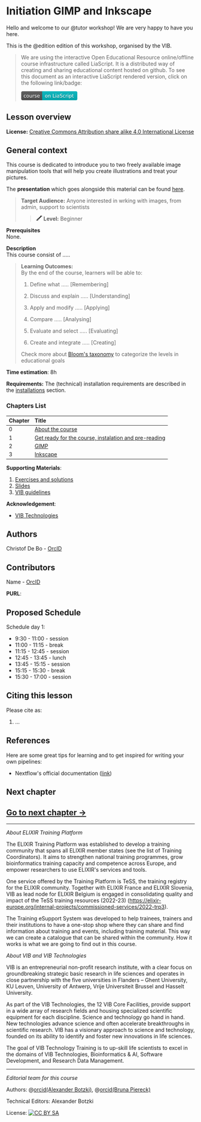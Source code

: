 <!--

author:   Christof De Bo
email:    training@vib.de
version:  1.0.0
language: en
narrator: UK English Female

icon:     https://vib.be/sites/vib.sites.vib.be/files/logo_VIB_noTagline.svg

comment:  This document shall provide an entire compendium and course on the
          development of Open-courSes with [LiaScript](https://LiaScript.github.io).
          As the language and the systems grows, also this document will be updated.
          Feel free to fork or copy it, translations are very welcome...

script:   https://cdn.jsdelivr.net/chartist.js/latest/chartist.min.js
          https://felixhao28.github.io/JSCPP/dist/JSCPP.es5.min.js

link:     https://cdn.jsdelivr.net/chartist.js/latest/chartist.min.css
link:     https://cdnjs.cloudflare.com/ajax/libs/animate.css/4.1.1/animate.min.css
link:     https://raw.githubusercontent.com/vibbits/material-liascript/master/img/org.css
link:     https://cdnjs.cloudflare.com/ajax/libs/font-awesome/5.11.2/css/all.min.css
link:     https://fonts.googleapis.com/css2?family=Saira+Condensed:wght@300&display=swap
link:     https://fonts.googleapis.com/css2?family=Open+Sans&display=swap
link:     https://raw.githubusercontent.com/vibbits/material-liascript/master/vib-styles.css

tutor: GIMP & Inkscape
edition: 4th 

-->

# Initiation GIMP and Inkscape

Hello and welcome to our @tutor workshop! We are very happy to have you here.

This is the @edition edition of this workshop, organised by the VIB.

> We are using the interactive Open Educational Resource online/offline course infrastructure called LiaScript.
> It is a distributed way of creating and sharing educational content hosted on github.
> To see this document as an interactive LiaScript rendered version, click on the
> following link/badge:
>
> [<img src="./images/logos/course_liascript.svg" width="150"/>](https://liascript.github.io/course/?https://raw.githubusercontent.com/vibbits/Initiation_GIMP_n_Inkscape/main/README.md#1) 
> 



## Lesson overview
<section>

<i class="fa fa-lock"></i> **License:** [Creative Commons Attribution share alike 4.0 International  License](https://creativecommons.org/licenses/by-sa/4.0/deed.en)

## General context

This course is dedicated to introduce you to two freely available image manipulation tools that will help you create illustrations and treat your pictures.

The **presentation** which goes alongside this material can be found [here](link).



>
> <i class="fa fa-user"></i> **Target Audience:** Anyone interested in wrking with images, from admin, support to scientists
>
>> <svg xmlns="http://www.w3.org/2000/svg" height="14" width="16" viewBox="0 0 576 512"><!--!Font Awesome Free 6.5.1 by @fontawesome - https://fontawesome.com License - https://fontawesome.com/license/free Copyright 2023 Fonticons, Inc.--><path d="M384 64c0-17.7 14.3-32 32-32H544c17.7 0 32 14.3 32 32s-14.3 32-32 32H448v96c0 17.7-14.3 32-32 32H320v96c0 17.7-14.3 32-32 32H192v96c0 17.7-14.3 32-32 32H32c-17.7 0-32-14.3-32-32s14.3-32 32-32h96V320c0-17.7 14.3-32 32-32h96V192c0-17.7 14.3-32 32-32h96V64z"/></svg> **Level:** Beginner  
>

<i class="fa fa-arrow-left"></i> **Prerequisites**  
None.

<i class="fa fa-bookmark"></i> **Description**  
This course consist of .....

> <i class="fa fa-arrow-right"></i> **Learning Outcomes:**  
> By the end of the course, learners will be able to:
>
> 1. Define what ..... [Remembering] 
>
> 2. Discuss and explain ..... [Understanding] 
>
> 3. Apply and modify ..... [Applying] 
>
> 4. Compare ..... [Analysing] 
>
> 5. Evaluate and select ..... [Evaluating] 
>
> 6. Create and integrate ..... [Creating]
>
> Check more about [Bloom's taxonomy](https://cft.vanderbilt.edu/guides-sub-pages/blooms-taxonomy/) to categorize the levels in educational goals

<i class="fa fa-hourglass"></i> **Time estimation**: 8h

<i class="fa fa-asterisk"></i> **Requirements:** The (technical) installation requirements are described in the [installations](./Chapters/GetReady4training.md) section.

### Chapters List

| Chapter | Title                                               |
| :---- | :------------------------------------------------     |
| 0     | [About the course](https://liascript.github.io/course/?https://raw.githubusercontent.com/vibbits/Initiation_GIMP_n_Inkscape/main/README.md#1)|
| 1     | [Get ready for the course, instalation and pre-reading](https://liascript.github.io/course/?https://raw.githubusercontent.com/vibbits/Initiation_GIMP_n_Inkscape/main/Chapters/GetReady4training.md#1) |
| 2     | [GIMP](https://liascript.github.io/course/?https://raw.githubusercontent.com/vibbits/Initiation_GIMP_n_Inkscape/main/Chapters/Chapter01.md#1)                                                          |
| 3     | [Inkscape](https://liascript.github.io/course/?https://raw.githubusercontent.com/vibbits/Initiation_GIMP_n_Inkscape/main/Chapters/Chapter02.md#1)                                                      |


<i class="fa fa-envelope-open-text"></i> **Supporting Materials**:

1. [Exercises and solutions](link)
2. [Slides](./Presentations/GIMP_Inkscape_2024.pdf)
3. [VIB guidelines](./Presentations/VIB-guideline-on-image-manipulation.pdf)  

<i class="fa fa-life-ring"></i> **Acknowledgement**:

* [VIB Technologies](https://www.vib.be/)

## Authors

Christof De Bo - [OrcID](link)

## Contributors

Name - [OrcID](link)

<i class="fa fa-anchor"></i> **PURL**:  

## Proposed Schedule

Schedule day 1:

- 9:30 - 11:00 - session
- 11:00 - 11:15 - break
- 11:15 - 12:45 - session
- 12:45 - 13:45 - lunch
- 13:45 - 15:15 - session
- 15:15 - 15:30 - break
- 15:30 - 17:00 - session

## Citing this lesson

Please cite as:

  1. ...

</section>


## References

Here are some great tips for learning and to get inspired for writing your own pipelines:

- Nextflow's official documentation ([link](https://www.nextflow.io/docs/latest/index.html))

## Next chapter

[Go to next chapter ->](https://liascript.github.io/course/?https://raw.githubusercontent.com/vibbits/Initiation_GIMP_n_Inkscape/main/Chapters/GetReady4training.md#1) 
------------------------------------

--------------------------------------------
*About ELIXIR Training Platform*

The ELIXIR Training Platform was established to develop a training community that spans all ELIXIR member states (see the list of Training Coordinators). It aims to strengthen national training programmes, grow bioinformatics training capacity and competence across Europe, and empower researchers to use ELIXIR's services and tools.

One service offered by the Training Platform is TeSS, the training registry for the ELIXIR community. Together with ELIXIR France and ELIXIR Slovenia, VIB as lead node for ELIXIR Belgium is engaged in consolidating quality and impact of the TeSS training resources (2022-23) (https://elixir-europe.org/internal-projects/commissioned-services/2022-trp3).

The Training eSupport System was developed to help trainees, trainers and their institutions to have a one-stop shop where they can share and find information about training and events, including training material. This way we can create a catalogue that can be shared within the community. How it works is what we are going to find out in this course.

*About VIB and VIB Technologies*

VIB is an entrepreneurial non-profit research institute, with a clear focus on groundbreaking strategic basic research in life sciences and operates in close partnership with the five universities in Flanders – Ghent University, KU Leuven, University of Antwerp, Vrije Universiteit Brussel and Hasselt University.

As part of the VIB Technologies, the 12 VIB Core Facilities, provide support in a wide array of research fields and housing specialized scientific equipment for each discipline. Science and technology go hand in hand. New technologies advance science and often accelerate breakthroughs in scientific research. VIB has a visionary approach to science and technology, founded on its ability to identify and foster new innovations in life sciences.

The goal of VIB Technology Training is to up-skill life scientists to excel in the domains of VIB Technologies, Bioinformatics & AI, Software Development, and Research Data Management.

--------------------------------------------

*Editorial team for this course*

Authors: @[orcid(Alexander Botzki)](https://orcid.org/0000-0001-6691-4233), @[orcid(Bruna Piereck)](https://orcid.org/0000-0001-5958-0669)

Technical Editors: Alexander Botzki

License: [![CC BY SA](img/picture003.jpg)](https://creativecommons.org/licenses/by-sa/4.0/deed.en)


